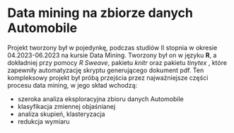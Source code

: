# Data mining na zbiorze danych Automobile

Projekt tworzony był w pojedynkę, podczas studiów II stopnia w okresie 04.2023-06.2023 na kursie Data Mining. Tworzony był on w języku **R**, a dokładniej przy pomocy *R Sweave*, pakietu *knitr* oraz pakietu *tinytex* , które zapewniły automatyzację skryptu generującego dokument pdf.  Ten kompleksowy projekt był próbą przejścia przez najważniejsze części procesu data mining, w jego skład wchodzą:
- szeroka analiza eksploracyjna zbioru danych Automobile
- klasyfikacja zmiennej objaśnianej
- analiza skupień, klasteryzacja
- redukcja wymiaru
